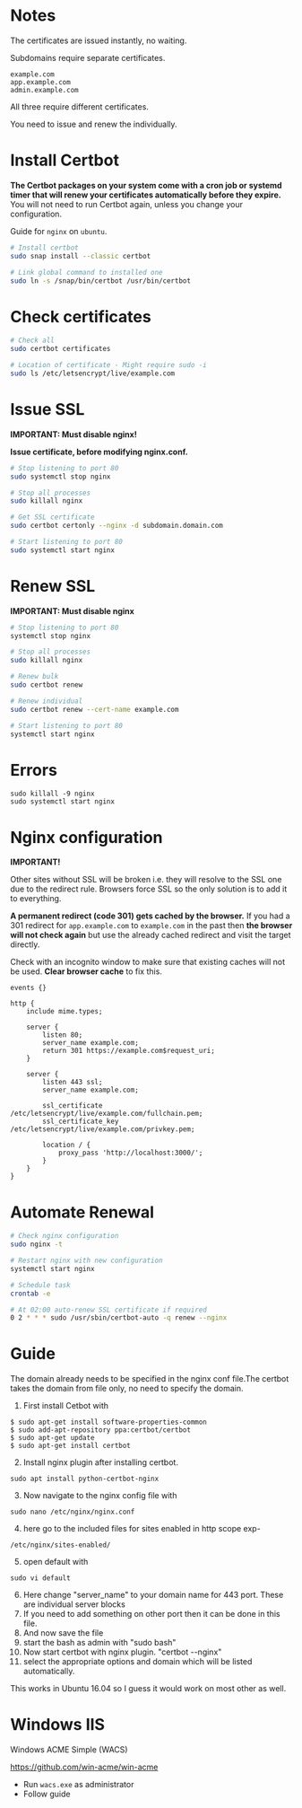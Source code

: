 # Notes

The certificates are issued instantly, no waiting.

Subdomains require separate certificates.

```
example.com
app.example.com
admin.example.com
```

All three require different certificates.

You need to issue and renew the individually.

# Install Certbot

**The Certbot packages on your system come with a cron job or systemd timer that will renew your certificates automatically before they expire.** You will not need to run Certbot again, unless you change your configuration.

Guide for `nginx` on `ubuntu`.

```bash
# Install certbot
sudo snap install --classic certbot

# Link global command to installed one
sudo ln -s /snap/bin/certbot /usr/bin/certbot
```

# Check certificates

```bash
# Check all
sudo certbot certificates

# Location of certificate - Might require sudo -i
sudo ls /etc/letsencrypt/live/example.com
```

# Issue SSL

**IMPORTANT: Must disable nginx!**

**Issue certificate, before modifying nginx.conf.**

```bash
# Stop listening to port 80
sudo systemctl stop nginx

# Stop all processes
sudo killall nginx

# Get SSL certificate
sudo certbot certonly --nginx -d subdomain.domain.com

# Start listening to port 80
sudo systemctl start nginx
```

# Renew SSL

**IMPORTANT: Must disable nginx**

```bash
# Stop listening to port 80
systemctl stop nginx

# Stop all processes
sudo killall nginx

# Renew bulk
sudo certbot renew

# Renew individual
sudo certbot renew --cert-name example.com

# Start listening to port 80
systemctl start nginx
```

# Errors

```
sudo killall -9 nginx
sudo systemctl start nginx
```

# Nginx configuration

**IMPORTANT!**

Other sites without SSL will be broken i.e. they will resolve to the SSL one due to the redirect rule. Browsers force SSL so the only solution is to add it to everything.

**A permanent redirect (code 301) gets cached by the browser.** If you had a 301 redirect for `app.example.com` to `example.com` in the past then **the browser will not check again** but use the already cached redirect and visit the target directly.

Check with an incognito window to make sure that existing caches will not be used. **Clear browser cache** to fix this.

```nginx
events {}

http {
    include mime.types;

    server {
        listen 80;
        server_name example.com;
        return 301 https://example.com$request_uri;
    }

    server {
        listen 443 ssl;
        server_name example.com;

        ssl_certificate /etc/letsencrypt/live/example.com/fullchain.pem;
        ssl_certificate_key /etc/letsencrypt/live/example.com/privkey.pem;

        location / {
            proxy_pass 'http://localhost:3000/';
        }
    }
}
```

# Automate Renewal

```bash
# Check nginx configuration
sudo nginx -t

# Restart nginx with new configuration
systemctl start nginx

# Schedule task
crontab -e

# At 02:00 auto-renew SSL certificate if required
0 2 * * * sudo /usr/sbin/certbot-auto -q renew --nginx
```

# Guide

The domain already needs to be specified in the nginx conf file.The certbot takes the domain from file only, no need to specify the domain.

1. First install Cetbot with

```
$ sudo apt-get install software-properties-common
$ sudo add-apt-repository ppa:certbot/certbot
$ sudo apt-get update
$ sudo apt-get install certbot
```

2. Install nginx plugin after installing certbot.

```
sudo apt install python-certbot-nginx
```

3. Now navigate to the nginx config file with

```
sudo nano /etc/nginx/nginx.conf
```

4. here go to the included files for sites enabled in http scope exp-

```
/etc/nginx/sites-enabled/
```

5. open default with

```
sudo vi default
```

6. Here change "server_name" to your domain name for 443 port. These are
   individual server blocks
7. If you need to add something on other port then it can be done in this file.
8. And now save the file
9. start the bash as admin with "sudo bash"
10. Now start certbot with nginx plugin. "certbot --nginx"
11. select the appropriate options and domain which will be listed automatically.

This works in Ubuntu 16.04 so I guess it would work on most other as well.

# Windows IIS

Windows ACME Simple (WACS)

https://github.com/win-acme/win-acme

-   Run `wacs.exe` as administrator
-   Follow guide
